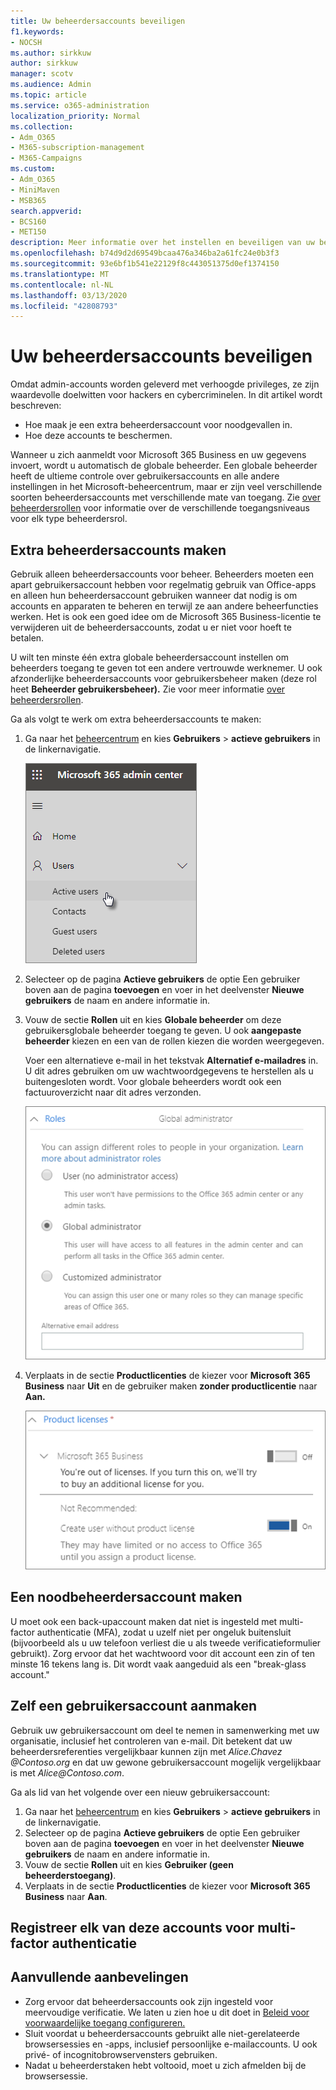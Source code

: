 ```yaml
---
title: Uw beheerdersaccounts beveiligen
f1.keywords:
- NOCSH
ms.author: sirkkuw
author: sirkkuw
manager: scotv
ms.audience: Admin
ms.topic: article
ms.service: o365-administration
localization_priority: Normal
ms.collection:
- Adm_O365
- M365-subscription-management
- M365-Campaigns
ms.custom:
- Adm_O365
- MiniMaven
- MSB365
search.appverid:
- BCS160
- MET150
description: Meer informatie over het instellen en beveiligen van uw beheerdersaccounts.
ms.openlocfilehash: b74d9d2d69549bcaa476a346ba2a61fc24e0b3f3
ms.sourcegitcommit: 93e6bf1b541e22129f8c443051375d0ef1374150
ms.translationtype: MT
ms.contentlocale: nl-NL
ms.lasthandoff: 03/13/2020
ms.locfileid: "42808793"
---
```

# <a name="protect-your-administrator-accounts"></a>Uw beheerdersaccounts beveiligen

Omdat admin-accounts worden geleverd met verhoogde privileges, ze zijn waardevolle doelwitten voor hackers en cybercriminelen. In dit artikel wordt beschreven:

- Hoe maak je een extra beheerdersaccount voor noodgevallen in.
- Hoe deze accounts te beschermen.
 
Wanneer u zich aanmeldt voor Microsoft 365 Business en uw gegevens invoert, wordt u automatisch de globale beheerder. Een globale beheerder heeft de ultieme controle over gebruikersaccounts en alle andere instellingen in het Microsoft-beheercentrum, maar er zijn veel verschillende soorten beheerdersaccounts met verschillende mate van toegang. Zie [over beheerdersrollen](https://docs.microsoft.com/office365/admin/add-users/about-admin-roles) voor informatie over de verschillende toegangsniveaus voor elk type beheerdersrol.


## <a name="create-additional-admin-accounts"></a>Extra beheerdersaccounts maken

Gebruik alleen beheerdersaccounts voor beheer. Beheerders moeten een apart gebruikersaccount hebben voor regelmatig gebruik van Office-apps en alleen hun beheerdersaccount gebruiken wanneer dat nodig is om accounts en apparaten te beheren en terwijl ze aan andere beheerfuncties werken. Het is ook een goed idee om de Microsoft 365 Business-licentie te verwijderen uit de beheerdersaccounts, zodat u er niet voor hoeft te betalen.

U wilt ten minste één extra globale beheerdersaccount instellen om beheerders toegang te geven tot een andere vertrouwde werknemer. U ook afzonderlijke beheerdersaccounts voor gebruikersbeheer maken (deze rol heet **Beheerder gebruikersbeheer).** Zie voor meer informatie [over beheerdersrollen](https://docs.microsoft.com/office365/admin/add-users/about-admin-roles).

Ga als volgt te werk om extra beheerdersaccounts te maken:

 1. Ga naar het <a href="https://go.microsoft.com/fwlink/p/?linkid=837890" target="_blank">beheercentrum</a> en kies **Gebruikers** \> **actieve gebruikers** in de linkernavigatie.

    ![Gebruikers kiezen en vervolgens Actieve gebruikers in de linkernavigatie](../media/Activeusers.png)

2. Selecteer op de pagina **Actieve gebruikers** de optie Een gebruiker boven aan de pagina **toevoegen** en voer in het deelvenster **Nieuwe gebruikers** de naam en andere informatie in.
3. Vouw de sectie **Rollen** uit en kies **Globale beheerder** om deze gebruikersglobale beheerder toegang te geven. U ook **aangepaste beheerder** kiezen en een van de rollen kiezen die worden weergegeven.

    Voer een alternatieve e-mail in het tekstvak **Alternatief e-mailadres** in. U dit adres gebruiken om uw wachtwoordgegevens te herstellen als u buitengesloten wordt. Voor globale beheerders wordt ook een factuuroverzicht naar dit adres verzonden.

    ![De beheerdersrol kiezen](../media/adminroles.png)
    
4. Verplaats in de sectie **Productlicenties** de kiezer voor **Microsoft 365 Business** naar **Uit** en de gebruiker maken **zonder productlicentie** naar **Aan.**

    ![Kies de productlicentie](../media/productlicense.png)

## <a name="create-an-emergency-admin-account"></a>Een noodbeheerdersaccount maken

U moet ook een back-upaccount maken dat niet is ingesteld met multi-factor authenticatie (MFA), zodat u uzelf niet per ongeluk buitensluit (bijvoorbeeld als u uw telefoon verliest die u als tweede verificatieformulier gebruikt). Zorg ervoor dat het wachtwoord voor dit account een zin of ten minste 16 tekens lang is. Dit wordt vaak aangeduid als een "break-glass account."

## <a name="create-a-user-account-for-yourself"></a>Zelf een gebruikersaccount aanmaken

Gebruik uw gebruikersaccount om deel te nemen in samenwerking met uw organisatie, inclusief het controleren van e-mail. Dit betekent dat uw beheerdersreferenties vergelijkbaar kunnen zijn met *<span></span>Alice.Chavez @Contoso.org* en dat uw gewone gebruikersaccount mogelijk vergelijkbaar is met *Alice<span></span>@Contoso.com*.

Ga als lid van het volgende over een nieuw gebruikersaccount:
1. Ga naar het <a href="https://go.microsoft.com/fwlink/p/?linkid=837890" target="_blank">beheercentrum</a> en kies **Gebruikers** \> **actieve gebruikers** in de linkernavigatie.
2. Selecteer op de pagina **Actieve gebruikers** de optie Een gebruiker boven aan de pagina **toevoegen** en voer in het deelvenster **Nieuwe gebruikers** de naam en andere informatie in.
3. Vouw de sectie **Rollen** uit en kies **Gebruiker (geen beheerderstoegang)**.
1. Verplaats in de sectie **Productlicenties** de kiezer voor **Microsoft 365 Business** naar **Aan**. 

## <a name="register-each-of-these-accounts-for-multi-factor-authentication"></a>Registreer elk van deze accounts voor multi-factor authenticatie


## <a name="additional-recommendations"></a>Aanvullende aanbevelingen

- Zorg ervoor dat beheerdersaccounts ook zijn ingesteld voor meervoudige verificatie. We laten u zien hoe u dit doet in [Beleid voor voorwaardelijke toegang configureren.](m365-campaigns-conditional-access.md)
- Sluit voordat u beheerdersaccounts gebruikt alle niet-gerelateerde browsersessies en -apps, inclusief persoonlijke e-mailaccounts. U ook privé- of incognitobrowservensters gebruiken.
- Nadat u beheerderstaken hebt voltooid, moet u zich afmelden bij de browsersessie.
